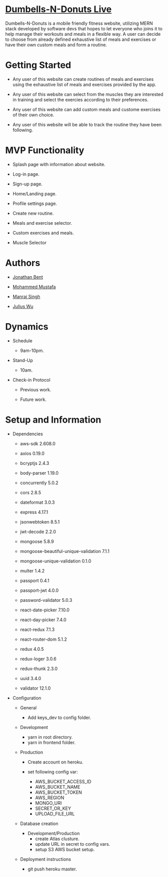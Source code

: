 # [Dumbells-N-Donuts Live](http://dumbells-n-donuts.herokuapp.com/#/)

Dumbells-N-Donuts is a mobile friendly fitness website, utilizing MERN stack developed by software devs that hopes to let everyone who joins it to help manage their workouts and meals in a flexible way. A user can decide to choose from already defined exhaustive list of meals and exercises or have their own custom meals and form a routine.



# Getting Started

* Any user of this website can create routines of meals and exercises using the exhaustive list of meals and exercises provided by the app.

* Any user of this website can select from the muscles they are interested in training and select the exercies according to their preferences.

* Any user of this website can add custom meals and custome exercises of their own choice.

* Any user of this website will be able to track the routine they have been following.

# MVP Functionality 

* Splash page with information about website.

* Log-in page.

* Sign-up page.

* Home/Landing page.

* Profile settings page.

* Create new routine.

* Meals and exercise selector.

* Custom exercises and meals.

* Muscle Selector

# Authors

* [Jonathan Bent](https://github.com/jonbent)

* [Mohammed Mustafa](https://github.com/mmmymustafa)

* [Manraj Singh](https://github.com/mskhokhar)

* [Julius Wu](https://github.com/juliuswuwu)

# Dynamics 

* Schedule

  * 9am-10pm.
  
* Stand-Up

  * 10am.
  
* Check-in Protocol

  * Previous work.
  
  * Future work.


# Setup and Information

* Dependencies

  * aws-sdk 2.608.0
  
  * axios 0.19.0
  
  * bcryptjs 2.4.3
  
  * body-parser 1.19.0
  
  * concurrently 5.0.2
  
  * cors 2.8.5
  
  * dateformat 3.0.3
  
  * express 4.17.1
  
  * jsonwebtoken 8.5.1
  
  * jwt-decode 2.2.0
  
  * mongoose 5.8.9
  
  * mongoose-beautiful-unique-validation 7.1.1
  
  * mongoose-unique-validation 0.1.0
  
  * multer 1.4.2
  
  * passport 0.4.1
  
  * passport-jwt 4.0.0
  
  * password-validator 5.0.3
  
  * react-date-picker 7.10.0
  
  * react-day-picker 7.4.0
  
  * react-redux 7.1.3
  
  * react-router-dom 5.1.2
  
  * redux 4.0.5
  
  * redux-loger 3.0.6
  
  * redux-thunk 2.3.0
  
  * uuid 3.4.0
  
  * validator 12.1.0

* Configuration

  * General
    * Add keys_dev to config folder.
   
  * Development
    * yarn in root directory.
    * yarn in frontend folder.
    
  * Production
    * Create account on heroku.
    
    * set following config var:
      * AWS_BUCKET_ACCESS_ID
      * AWS_BUCKET_NAME
      * AWS_BUCKET_TOKEN
      * AWS_REGION
      * MONGO_URI
      * SECRET_OR_KEY
      * UPLOAD_FILE_URL
      
   * Database creation
   
     * Development/Production
       * create Atlas clusture.
       * update URL in secret to config vars.
       * setup S3 AWS bucket setup.
       
   * Deployment instructions
     * git push heroku master.
